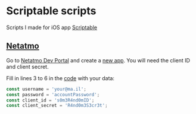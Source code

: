 # Scriptable scripts

Scripts I made for iOS app [Scriptable](https://scriptable.app)

## [Netatmo](https://github.com/poet-of-the-fall/scriptable/blob/main/netatmo.js)

Go to [Netatmo Dev Portal](https://dev.netatmo.com) and create a [new app](https://dev.netatmo.com/apps/createanapp). You will need the client ID and client secret.

Fill in lines 3 to 6 in the [code](https://github.com/poet-of-the-fall/scriptable/blob/main/netatmo.js) with your data:

```javascript
const username = 'your@ma.il';
const password = 'accountPassword';
const client_id = 's0m3R4nd0mID';
const client_secret = 'R4nd0m3S3cr3t';
```